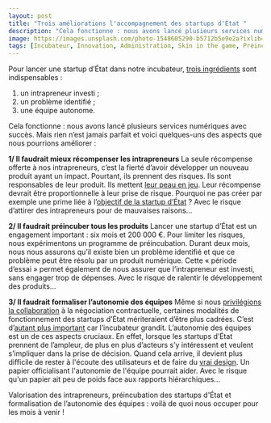 ```yaml
---
layout: post
title: "Trois améliorations l'accompagnement des startups d'État "
description: "Cela fonctionne : nous avons lancé plusieurs services numériques avec succès. Mais rien n’est jamais parfait et voici quelques-uns des aspects que nous pourrions améliorer :"
image: https://images.unsplash.com/photo-1548605290-b5712b5e9e2a?ixlib=rb-1.2.1&ixid=eyJhcHBfaWQiOjEyMDd9&auto=format&fit=crop&w=1200&q=80
tags: [Incubateur, Innovation, Administration, Skin in the game, Préincubation, Autonomie]
---
```


Pour lancer une startup d’État dans notre incubateur, [trois ingrédients]([https://f14e.fr/2020/05/07/conditions-startup-d-etat/]) sont indispensables :

1. un intrapreneur investi ;
2. un problème identifié ;
3. une équipe autonome.

Cela fonctionne : nous avons lancé plusieurs services numériques avec succès. Mais rien n’est jamais parfait et voici quelques-uns des aspects que nous pourrions améliorer :

**1/ Il faudrait mieux récompenser les intrapreneurs**
La seule récompense offerte à nos intrapreneurs, c’est la fierté d’avoir développer un nouveau produit ayant un impact. Pourtant, ils prennent des risques. Ils sont responsables de leur produit. Ils mettent [leur peau en jeu](https://f14e.fr/2019/09/06/skin-in-the-game-startups-detat/). Leur récompense devrait être proportionnelle à leur prise de risque. Pourquoi ne pas créer par exemple une prime liée à l’[objectif de la startup d’État](https://f14e.fr/2019/02/26/des-chevaux-plus-rapides/) ? Avec le risque d’attirer des intrapreneurs pour de mauvaises raisons…

**2/ Il faudrait préincuber tous les produits**
Lancer une startup d’État est un engagement important : six mois et 200 000 €. Pour limiter les risques, nous expérimentons un programme de préincubation. Durant deux mois, nous nous assurons qu’il existe bien un problème identifié et que ce problème peut être résolu par un produit numérique. Cette « période d’essai » permet également de nous assurer que l’intrapreneur est investi, sans engager trop de dépenses. Avec le risque de ralentir le développement des produits…

**3/ Il faudrait formaliser l’autonomie des équipes**
Même si nous [privilégions la collaboration](http://agilemanifesto.org/iso/fr/manifesto.html) à la négociation contractuelle, certaines modalités de fonctionnement des startups d’État mériteraient d’être plus cadrées. C’est d’[autant plus important](https://f14e.fr/2020/02/21/secrets-doc-interne/) car l’incubateur grandit. L’autonomie des équipes est un de ces aspects cruciaux. En effet, lorsque les startups d’État prennent de l’ampleur, de plus en plus d’acteurs s’y intéressent et veulent s’impliquer dans la prise de décision. Quand cela arrive, il devient plus difficile de rester à l'écoute des utilisateurs et de faire du [vrai design](https://f14e.fr/2019/03/29/design-d%C3%A9tat-design-%C3%A9thique/). Un papier officialisant l'autonomie de l'équipe pourrait aider. Avec le risque qu'un papier ait peu de poids face aux rapports hiérarchiques…

Valorisation des intrapreneurs, préincubation des startups d'État et formalisation de l’autonomie des équipes : voilà de quoi nous occuper pour les mois à venir !
